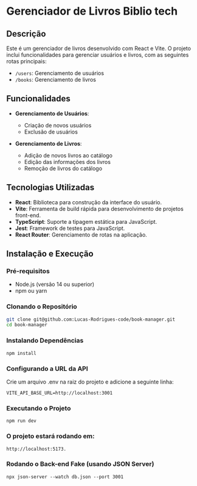# Gerenciador de Livros Biblio tech

## Descrição
Este é um gerenciador de livros desenvolvido com React e Vite. O projeto inclui funcionalidades para gerenciar usuários e livros, com as seguintes rotas principais:
- `/users`: Gerenciamento de usuários
- `/books`: Gerenciamento de livros

## Funcionalidades
- **Gerenciamento de Usuários**:
  - Criação de novos usuários
  - Exclusão de usuários

- **Gerenciamento de Livros**:
  - Adição de novos livros ao catálogo
  - Edição das informações dos livros
  - Remoção de livros do catálogo

## Tecnologias Utilizadas
- **React**: Biblioteca para construção da interface do usuário.
- **Vite**: Ferramenta de build rápida para desenvolvimento de projetos front-end.
- **TypeScript**: Suporte a tipagem estática para JavaScript.
- **Jest**: Framework de testes para JavaScript.
- **React Router**: Gerenciamento de rotas na aplicação.

## Instalação e Execução

### Pré-requisitos
- Node.js (versão 14 ou superior)
- npm ou yarn

### Clonando o Repositório
```bash
git clone git@github.com:Lucas-Rodrigues-code/book-manager.git
cd book-manager
```

### Instalando Dependências
```
npm install
```

### Configurando a URL da API

Crie um arquivo .env na raiz do projeto e adicione a seguinte linha:
```
VITE_API_BASE_URL=http://localhost:3001
```

### Executando o Projeto
```
npm run dev
```

### O projeto estará rodando em:
```
http://localhost:5173.
```

### Rodando o Back-end Fake (usando JSON Server)
```
npx json-server --watch db.json --port 3001
```



